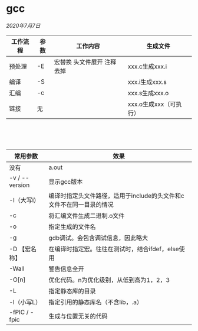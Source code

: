 # gcc

*2020年7月7日*

| 工作流程 | 参数 | 工作内容                     | 生成文件               |
| -------- | ---- | ---------------------------- | ---------------------- |
| 预处理   | -E   | 宏替换  头文件展开  注释去掉 | xxx.c生成xxx.i         |
| 编译     | -S   |                              | xxx.i生成xxx.s         |
| 汇编     | -c   |                              | xxx.s生成xxx.o         |
| 链接     | 无   |                              | xxx.o生成xxx（可执行） |

 <br><br><br>

| 常用参数        | 效果                                                         |
| --------------- | ------------------------------------------------------------ |
| 没有            | a.out                                                        |
| -v /  --version | 显示gcc版本                                                  |
| -I（大写i）     | 编译时指定头文件路径，适用于include的头文件和c文件不在同一目录的情况 |
| -c              | 将汇编文件生成二进制.o文件                                   |
| -o              | 指定生成的文件名                                             |
| -g              | gdb调试。会包含调试信息，因此略大                            |
| -D 【宏名称】   | 在编译时指定宏。往往在测试时，结合ifdef，else使用            |
| -Wall           | 警告信息全开                                                 |
| -O[n]           | 优化代码。n为优化级别，从低到高为1，2，3                     |
| -L              | 指定静态库的目录                                             |
| -l（小写L）     | 指定引用的静态库名（不含lib，.a）                            |
| -fPIC /  -fpic  | 生成与位置无关的代码                                         |